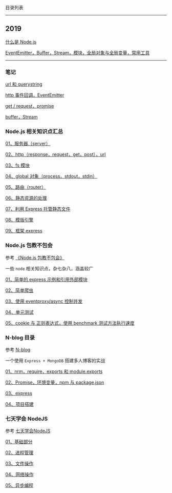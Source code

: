 目录列表

----



## 2019

[什么是 Node.js](https://github.com/heptaluan/blog/blob/master/node/note/2019/01.md)

[EventEmitter，Buffer，Stream，模块，全局对象与全局变量，常用工具](https://github.com/heptaluan/blog/blob/master/node/note/2019/02.md)



----

### 笔记

[url 和 querystring](https://github.com/heptaluan/blog/blob/master/node/note/笔记/01.md)

[http 事件回调，EventEmitter](https://github.com/heptaluan/blog/blob/master/node/note/笔记/02.md)

[get / request，promise](https://github.com/heptaluan/blog/blob/master/node/note/笔记/03.md)

[buffer，Stream](https://github.com/heptaluan/blog/blob/master/node/note/笔记/04.md)



### Node.js 相关知识点汇总

[01、服务器（server）](https://github.com/heptaluan/blog/blob/master/node/note/汇总/note/01.md)

[02、http（response，request，get，post），url](https://github.com/heptaluan/blog/blob/master/node/note/汇总/note/02.md)

[03、fs 模块](https://github.com/heptaluan/blog/blob/master/node/note/汇总/note/03.md) 

[04、global 对象（process，stdout，stdin）](https://github.com/heptaluan/blog/blob/master/node/note/汇总/note/04.md)

[05、路由（router）](https://github.com/heptaluan/blog/blob/master/node/note/汇总/note/05.md)

[06、静态资源的处理](https://github.com/heptaluan/blog/blob/master/node/note/汇总/note/06.md)

[07、利用 Express 托管静态文件](https://github.com/heptaluan/blog/blob/master/node/note/汇总/note/07.md)

[08、模版引擎](https://github.com/heptaluan/blog/blob/master/node/note/汇总/note/08.md)

[09、框架 express](https://github.com/heptaluan/blog/blob/master/node/note/汇总/note/09.md)



### Node.js 包教不包会

参考 [《Node.js 包教不包会》](https://github.com/heptaluan/node-lessons)

一些 `node` 相关知识点，杂七杂八，涵盖较广

[01、简单的 express 示例和引用外部模块](https://github.com/heptaluan/blog/blob/master/node/note/包教不包会/note/01.md)

[02、简单爬虫](https://github.com/heptaluan/blog/blob/master/node/note/包教不包会/note/02.md)

[03、使用 eventproxy/async 控制并发](https://github.com/heptaluan/blog/blob/master/node/note/包教不包会/note/03.md)

[04、单元测试](https://github.com/heptaluan/blog/blob/master/node/note/包教不包会/note/04.md)

[05、cookie 与 正则表达式，使用 benchmark 测试方法执行速度](https://github.com/heptaluan/blog/blob/master/node/note/包教不包会/note/05.md)


### N-blog 目录

参考 [N-blog](https://github.com/nswbmw/N-blog)

一个使用 `Express + MongoDB` 搭建多人博客的实战

[01、nrm，require，exports 和 module.exports](https://github.com/heptaluan/blog/blob/master/node/note/N-blog/note/01.md)

[02、Promise，环境变量，npm 与 package.json](https://github.com/heptaluan/blog/blob/master/node/note/N-blog/note/02.md)

[03、express](https://github.com/heptaluan/blog/blob/master/node/note/N-blog/note/03.md)

[04、项目搭建](https://github.com/heptaluan/blog/blob/master/node/note/N-blog/note/04.md)



### 七天学会 NodeJS

参考 [七天学会NodeJS](http://nqdeng.github.io/7-days-nodejs/)

[01、基础部分](https://github.com/heptaluan/blog/blob/master/node/note/七天/note/01.md)

[02、进程管理](https://github.com/heptaluan/blog/blob/master/node/note/七天/note/02.md)

[03、文件操作](https://github.com/heptaluan/blog/blob/master/node/note/七天/note/03.md)

[04、网络操作](https://github.com/heptaluan/blog/blob/master/node/note/七天/note/04.md)

[05、异步编程](https://github.com/heptaluan/blog/blob/master/node/note/七天/note/05.md)
